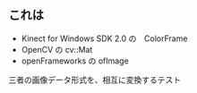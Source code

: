 ## これは

- Kinect for Windows SDK 2.0 の　ColorFrame
- OpenCV の cv::Mat
- openFrameworks の ofImage

三者の画像データ形式を、相互に変換するテスト
